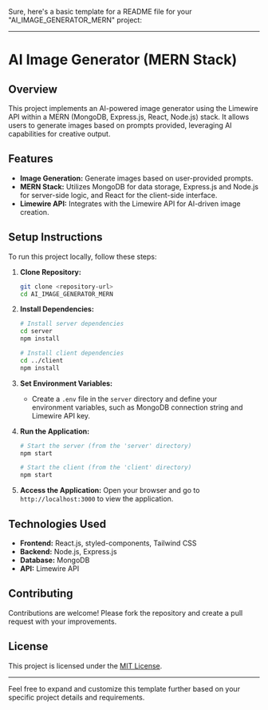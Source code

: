 Sure, here's a basic template for a README file for your "AI_IMAGE_GENERATOR_MERN" project:

---

# AI Image Generator (MERN Stack)

## Overview
This project implements an AI-powered image generator using the Limewire API within a MERN (MongoDB, Express.js, React, Node.js) stack. It allows users to generate images based on prompts provided, leveraging AI capabilities for creative output.

## Features
- **Image Generation:** Generate images based on user-provided prompts.
- **MERN Stack:** Utilizes MongoDB for data storage, Express.js and Node.js for server-side logic, and React for the client-side interface.
- **Limewire API:** Integrates with the Limewire API for AI-driven image creation.

## Setup Instructions
To run this project locally, follow these steps:

1. **Clone Repository:**
   ```bash
   git clone <repository-url>
   cd AI_IMAGE_GENERATOR_MERN
   ```

2. **Install Dependencies:**
   ```bash
   # Install server dependencies
   cd server
   npm install
   
   # Install client dependencies
   cd ../client
   npm install
   ```

3. **Set Environment Variables:**
   - Create a `.env` file in the `server` directory and define your environment variables, such as MongoDB connection string and Limewire API key.

4. **Run the Application:**
   ```bash
   # Start the server (from the 'server' directory)
   npm start

   # Start the client (from the 'client' directory)
   npm start
   ```

5. **Access the Application:**
   Open your browser and go to `http://localhost:3000` to view the application.

## Technologies Used
- **Frontend:** React.js, styled-components, Tailwind CSS
- **Backend:** Node.js, Express.js
- **Database:** MongoDB
- **API:** Limewire API

## Contributing
Contributions are welcome! Please fork the repository and create a pull request with your improvements.

## License
This project is licensed under the [MIT License](https://opensource.org/licenses/MIT).

---

Feel free to expand and customize this template further based on your specific project details and requirements.
